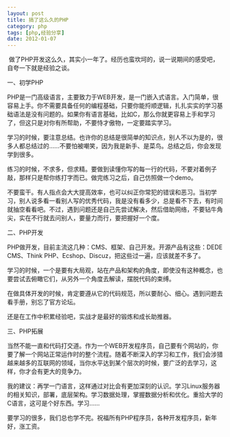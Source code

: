 ```yaml
---
layout: post
title: 搞了这么久的PHP
category: php
tags: [php,经验分享]
date: 2012-01-07
---
```

<p>&nbsp;做了PHP开发这么久，其实小一年了。经历也蛮坎坷的，说一说期间的感受吧，自夸一下就是经验之谈。</p>
<p>一、初学PHP</p>
<p>PHP是一门高级语言，主要致力于WEB开发，是一门嵌入式语言。入门简单，很容易上手。你不需要具备任何的编程基础，只要你能捋顺逻辑，扎扎实实的学习基础语法是没有问题的。如果你有语言基础，比如C，那么你就更容易上手和学习了，但这只是对你有所帮助，不要恃才傲物，一定要踏实学习。</p>
<p>学习的时候，要注意总结。也许你的总结是很简单的知识点，别人不以为是的，很多人都总结过的&hellip;&hellip;不要怕被嘲笑，因为我是新手、是菜鸟。总结之后，你会发现学到很多。</p>
<p>练习的时候，不求多，但求精。要做到读懂你写的每一行的代码，不要对着例子敲，那样只是帮你练打字而已。做完练习之后，自己仿照做一个demo。</p>
<p>不要蛮干。有人指点会大大提高效率，也可以纠正你常犯的错误和恶习。当初学习，别人说多看一看别人写的优秀代码，我是没有看多少，总是看不下去，有时间就抽空看看吧。不过，遇到问题还是自己先尝试解决，然后借助网络，不要钻牛角尖，实在不行就去问别人，要量力而行，要把握好一个度。</p>
<p>二、PHP开发</p>
<p>PHP做开发，目前主流这几种：CMS、框架、自己开发。开源产品有这些：DEDE CMS、Think PHP、Ecshop、Discuz，把这些过一遍，应该就差不多了。</p>
<p>学习的时候，一个是要有大局观，站在产品和架构的角度，即使没有这种概念，也要尝试去俯瞰它们，从另外一个角度去解读，摆脱代码的束缚。</p>
<p>在做具体开发的时候，肯定要遵从它的代码规范，所以要耐心、细心。遇到问题去看手册，别忘了官方论坛。</p>
<p>还是在工作中积累经验吧，实战才是最好的锻炼和成长助推器。</p>
<p>三、PHP拓展</p>
<p>当然不能一直和代码打交道。作为一个WEB开发程序员，自己要有个网站的，你要了解一个网站正常运作时的整个流程。随着不断深入的学习和工作，我们会涉猎越来越多的互联网的领域，当你水平达到某个层次的时候，要广泛的去学习，这样，你才会有更大的竞争力。</p>
<p>我的建议：再学一门语言，这样通过对比会有更加深刻的认识。学习Linux服务器的相关知识，部署，底层架构。学习数据处理，掌握数据分析和优化。重拾大学的C语言，这可是个好东西。学习&hellip;&hellip;</p>
<p>要学习的很多，我们总也学不完。祝福所有PHP程序员，各种开发程序员，新年好，涨工资。</p>
